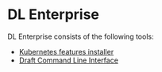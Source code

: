 # DL Enterprise

DL Enterprise consists of the following tools:
- [Kubernetes features installer](/docs/k8s-features/README.md)
- [Draft Command Line Interface](/docs/cli/README.md)
